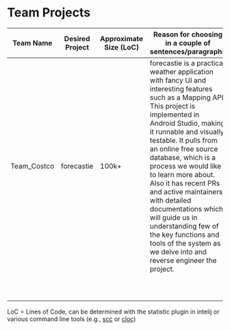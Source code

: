 # Team Projects

| Team Name  | Desired Project | Approximate Size (LoC) | Reason for choosing in a couple of sentences/paragraphs |
|------------|-----------------|------------------------|---------------------------------------------------------|
|Team_Costco |forecastie       |100k+                    |forecastie is a practical weather application with fancy UI and interesting features such as a Mapping API. This project is implemented in Android Studio, making it runnable and visually testable. It pulls from an online free source database, which is a process we would like to learn more about. Also it has recent PRs and active maintainers with detailed documentations which will guide us in understanding few of the key functions and tools of the system as we delve into and reverse engineer the project.                                                         |
|            |                 |                        |                                                         |
|            |                 |                        |                                                         |
|            |                 |                        |                                                         |
|            |                 |                        |                                                         |
|            |                 |                        |                                                         |
|            |                 |                        |                                                         |
|            |                 |                        |                                                         |
|            |                 |                        |                                                         |
|            |                 |                        |                                                         |
|            |                 |                        |                                                         |


LoC = Lines of Code, can be determined with the statistic plugin in intelij or various command line tools (e.g., [scc](https://github.com/boyter/scc) or [cloc](https://github.com/AlDanial/cloc))

